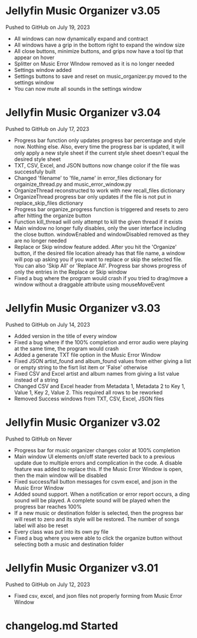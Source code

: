 # Jellyfin Music Organizer v3.05

Pushed to GitHub on July 19, 2023

* All windows can now dynamically expand and contract
* All windows have a grip in the bottom right to expand the window size
* All close buttons, minimize buttons, and grips now have a tool tip that appear on hover
* Splitter on Music Error WIndow removed as it is no longer needed
* Settings window added
* Settings buttons to save and reset on music_organizer.py moved to the settings window
* You can now mute all sounds in the settings window

# Jellyfin Music Organizer v3.04

Pushed to GitHub on July 17, 2023

* Progress bar function only updates progress bar percentage and style now. Nothing else. Also, every time the progress bar is updated, it will only apply a new style sheet if the current style sheet doesn't equal the desired style sheet
* TXT, CSV, Excel, and JSON buttons now change color if the file was successfuly built
* Changed 'filename' to 'file_name' in error_files dictionary for orgainize_thread.py and music_error_window.py
* OrganizeThread reconstructed to work with new recall_files dictionary
* OrganizeThread progress bar only updates if the file is not put in replace_skip_files dictionary
* Progress bar organize_progress function is triggered and resets to zero after hitting the organize button
* Function kill_thread will only attempt to kill the given thread if it exists
* Main window no longer fully disables, only the user interface including the close button. windowEnabled and windowDisabled removed as they are no longer needed
* Replace or Skip window feature added. After you hit the 'Organize' button, if the desired file location already has that file name, a window will pop up asking you if you want to replace or skip the selected file. You can also 'Skip All' or 'Replace All'. Progress bar shows progress of only the entries in the Replace or Skip window
* Fixed a bug where the program would crash if you tried to drag/move a window without a draggable attribute using mouseMoveEvent

# Jellyfin Music Organizer v3.03

Pushed to GitHub on July 14, 2023

* Added version in the title of every window
* Fixed a bug where if the 100% completion and error audio were playing at the same time, the program would crash
* Added a generate TXT file option in the Music Error Window
* Fixed JSON artist_found and album_found values from either giving a list or empty string to the fisrt list item or 'False' otherwise
* Fixed CSV and Excel artist and album names from giving a list value instead of a string
* Changed CSV and Excel header from Metadata 1, Metadata 2 to Key 1, Value 1, Key 2, Value 2. This required all rows to be reworked
* Removed Success windows from TXT, CSV, Excel, JSON files

# Jellyfin Music Organizer v3.02

Pushed to GitHub on Never

* Progress bar for music organizer changes color at 100% completion
* Main window UI elements on/off state reverted back to a previous update due to multiple errors and complication in the code. A disable feature was added to replace this. If the Music Error Window is open, then the main window will be disabled
* Fixed success/fail button messages for csvm excel, and json in the Music Error Window
* Added sound support. When a notification or error report occurs, a ding sound will be played. A complete sound will be played when the progress bar reaches 100%
* If a new music or destination folder is selected, then the progress bar will reset to zero and its style will be restored. The number of songs label will also be reset
* Every class was put into its own py file
* Fixed a bug where you were able to click the organize button without selecting both a music and destination folder

# Jellyfin Music Organizer v3.01

Pushed to GitHub on July 12, 2023

* Fixed csv, excel, and json files not properly forming from Music Error Window

# changelog.md Started
